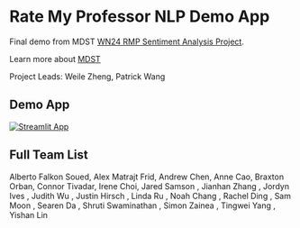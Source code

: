 # Rate My Professor NLP Demo App

Final demo from MDST [WN24 RMP Sentiment Analysis Project](https://github.com/MichiganDataScienceTeam/WN2024-RMP). 

Learn more about [MDST](mdst.club)

Project Leads: Weile Zheng, Patrick Wang

## Demo App

[![Streamlit App](https://static.streamlit.io/badges/streamlit_badge_black_white.svg)]()

## Full Team List
Alberto Falkon Soued, Alex Matrajt Frid, Andrew Chen, Anne Cao, Braxton Orban, Connor Tivadar, Irene Choi, Jared Samson
, Jianhan Zhang
, Jordyn Ives
, Judith Wu
, Justin Hirsch
, Linda Ru
, Noah Chang
, Rachel Ding
, Sam Moon
, Searen Da
, Shruti Swaminathan
, Simon Zainea
, Tingwei Yang
, Yishan Lin 
